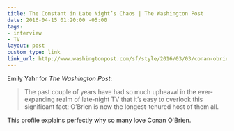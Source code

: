 ```yaml
---
title: The Constant in Late Night’s Chaos | The Washington Post
date: 2016-04-15 01:20:00 -05:00
tags:
- interview
- TV
layout: post
custom_type: link
link_url: http://www.washingtonpost.com/sf/style/2016/03/03/conan-obrien/
---
```


Emily Yahr for *The Washington Post*:

> The past couple of years have had so much upheaval in the ever-expanding realm of late-night TV that it’s easy to overlook this significant fact: O’Brien is now the longest-tenured host of them all.

This profile explains perfectly why so many love Conan O'Brien.
